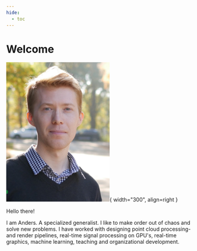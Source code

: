 ```yaml
---
hide:
  - toc
---
```


# Welcome

![Image title](images/portrait.png){ width="300", align=right }

Hello there!

I am Anders. A specialized generalist. I like to make order out of chaos and solve new problems.
I have worked with designing point cloud processing- and render pipelines, real-time signal processing on GPU's, real-time graphics, machine learning, teaching and organizational development.
